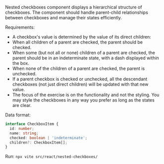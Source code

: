 Nested checkboxes component displays a hierarchical structure of checkboxes. The component should handle parent-child relationships between checkboxes and manage their states efficiently.

Requirements:
* A checkbox's value is determined by the value of its direct children:
* When all children of a parent are checked, the parent should be checked.
* When some (but not all or none) children of a parent are checked, the parent should be in an indeterminate state, with a dash displayed within the box.
* When none of the children of a parent are checked, the parent is unchecked.
* If a parent checkbox is checked or unchecked, all the descendant checkboxes (not just direct children) will be updated with that new value.
* The focus of the exercise is on the functionality and not the styling. You may style the checkboxes in any way you prefer as long as the states are clear.

Data format:
```typescript
interface CheckboxItem {
  id: number;
  name: string;
  checked: boolean | 'indeterminate';
  children?: CheckboxItem[];
}
```
Run: `npx vite src/react/nested-checkboxes/`


